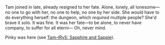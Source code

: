Tam joined in late, already resigned to her fate. Alone, lonely, all lonesome—no one to go with her, no one to help, no one by her side. She would have to do everything herself: the dungeon, which *required* multiple people? She'd brave it solo. It was fine. It was her fate—to be alone, to never have company, to suffer for all eterni— Oh, never mind. 

Pinky was here (see [Tam–IRyS: Sapphire and Sappie](#edge:irys-kronii-right-2-left-2)).